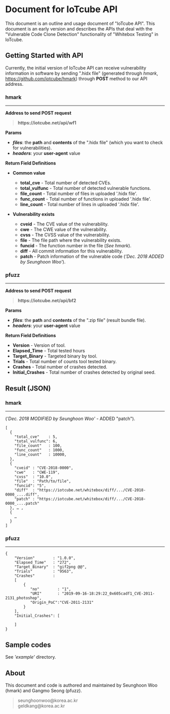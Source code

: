# Document for IoTcube API
This document is an outline and usage document of "IoTcube API". This document is an early version and describes the APIs that deal with the "Vulnerable Code Clone Detection" functionality of "Whitebox Testing" in IoTcube.

## Getting Started with API
Currently, the initial version of IoTcube API can receive vulnerability information in software by sending ".hidx file" (generated through *hmark*, <https://github.com/iotcube/hmark>) through **POST** method to our API address.

### hmark
---
**Address to send POST request**
>**https://<span></span>iotcube.net/api/wf1**

**Params**
* ***files***: the **path** and **contents** of the ".hidx file" (which you want to check for vulnerabilities).
* ***headers***: your **user-agent** value

**Return Field Definitions**
+ **Common value**
   + **total_cve** - Total number of detected CVEs.
   + **total_vulfunc** - Total number of detected vulnerable functions.
   + **file_count** - Total number of files in uploaded '.hidx file'.
   + **func_count** - Total number of functions in uploaded '.hidx file'.
   + **line_count** - Total number of lines in uploaded '.hidx file'.
   
+ **Vulnerability exists**
   + **cveid** - The CVE value of the vulnerability.
   + **cwe** - The CWE value of the vulnerability.
   + **cvss** - The CVSS value of the vulnerability.
   + **file** - The file path where the vulnerability exists.
   + **funcid** - The function number in the file (*See hmark*).
   + **diff** - All commit information for this vulnerability.
   + **patch** - Patch information of the vulnerable code (*'Dec. 2018 ADDED by Seunghoon Woo'*).
  
### pfuzz
---
**Address to send POST request**
>**https://<span></span>iotcube.net/api/bf2**

**Params**
* ***files***: the **path** and **contents** of the ".zip file" (result bundle file).
* ***headers***: your **user-agent** value

**Return Field Definitions**
   + **Version** - Version of tool.
   + **Elapsed_Time** - Total tested hours
   + **Target_Binary** - Targeted binary by tool.
   + **Trials** - Total number of counts tool tested binary.
   + **Crashes** - Total number of crashes detected.
   + **Initial_Crashes** - Total number of crashes detected by original seed.
   
## Result (JSON)

### hmark
---
(*'Dec. 2018 MODIFIED by Seunghoon Woo'* - ADDED "patch").
```
[
  {
    "total_cve"    : 5,
    "total_vulfunc": 6, 
    "file_count"   : 100,
    "func_count"   : 1000,
    "line_count"   : 10000,
  }, 
  {
    "cveid" : "CVE-2018-0000",
    "cwe"   : "CWE-119",
    "cvss"  : "10.0", 
    "file"  : "Path/to/file",
    "funcid": "5",
    "diff"  : "https://iotcube.net/whitebox/diff/.../CVE-2018-0000_....diff", 
    "patch" : "https://iotcube.net/whitebox/diff/.../CVE-2018-0000_....patch" 
  }, … ,
  {
    … 
  }
] 
```
### pfuzz
---
```
{
	"Version"        : "1.0.0",
	"Elapsed_Time"   : "272",
	"Target_Binary"  : "gif2png @@",
	"Trials"         : "9563",
	"Crashes"        : 
	[
		{ 
		   "no"        : "1", 
		   "URI"       : "2019-09-16-18:29:22_0x605cadf1_CVE-2011-2131_photoshop", 
		   "Origin_PoC":"CVE-2011-2131" 
		}
	],
	"Initial_Crashes": [

	]
}
```
Sample codes
------------
See *'example'* directory.

About
-----
This document and code is authored and maintained by Seunghoon Woo (hmark) and Gangmo Seong (pfuzz).
>seunghoonwoo@<span></span>korea.ac.kr  
>geldkang@<span></span>korea.ac.kr
